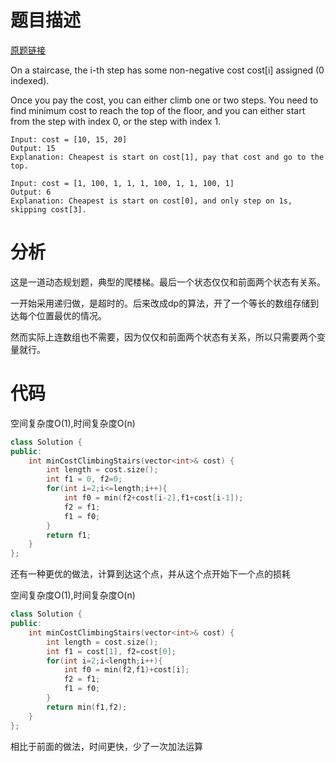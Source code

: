 # 题目描述

[原题链接](https://leetcode.com/problems/min-cost-climbing-stairs/)

On a staircase, the i-th step has some non-negative cost cost[i] assigned (0 indexed).

Once you pay the cost, you can either climb one or two steps. You need to find minimum cost to reach the top of the floor, and you can either start from the step with index 0, or the step with index 1.
```
Input: cost = [10, 15, 20]
Output: 15
Explanation: Cheapest is start on cost[1], pay that cost and go to the top.

Input: cost = [1, 100, 1, 1, 1, 100, 1, 1, 100, 1]
Output: 6
Explanation: Cheapest is start on cost[0], and only step on 1s, skipping cost[3].
```

<!--more-->

# 分析
这是一道动态规划题，典型的爬楼梯。最后一个状态仅仅和前面两个状态有关系。

一开始采用递归做，是超时的。后来改成dp的算法，开了一个等长的数组存储到达每个位置最优的情况。

然而实际上连数组也不需要，因为仅仅和前面两个状态有关系，所以只需要两个变量就行。

# 代码
空间复杂度O(1),时间复杂度O(n)
```C++
class Solution {
public:
    int minCostClimbingStairs(vector<int>& cost) {
        int length = cost.size();
        int f1 = 0, f2=0;
        for(int i=2;i<=length;i++){
            int f0 = min(f2+cost[i-2],f1+cost[i-1]);
            f2 = f1;
            f1 = f0;
        }
        return f1;
    }
};
```

还有一种更优的做法，计算到达这个点，并从这个点开始下一个点的损耗

空间复杂度O(1),时间复杂度O(n)
```C++
class Solution {
public:
    int minCostClimbingStairs(vector<int>& cost) {
        int length = cost.size();
        int f1 = cost[1], f2=cost[0];
        for(int i=2;i<length;i++){
            int f0 = min(f2,f1)+cost[i];
            f2 = f1;
            f1 = f0;
        }
        return min(f1,f2);
    }
};
```
相比于前面的做法，时间更快，少了一次加法运算

